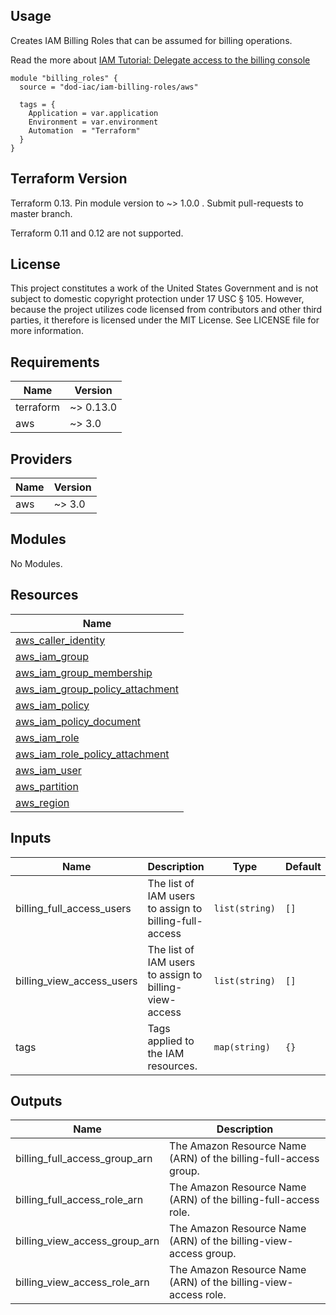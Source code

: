 <!-- BEGINNING OF PRE-COMMIT-TERRAFORM DOCS HOOK -->
## Usage

Creates IAM Billing Roles that can be assumed for billing operations.

Read the more about [IAM Tutorial: Delegate access to the billing console](https://docs.aws.amazon.com/IAM/latest/UserGuide/tutorial_billing.html)

```hcl
module "billing_roles" {
  source = "dod-iac/iam-billing-roles/aws"

  tags = {
    Application = var.application
    Environment = var.environment
    Automation  = "Terraform"
  }
}
```

## Terraform Version

Terraform 0.13. Pin module version to ~> 1.0.0 . Submit pull-requests to master branch.

Terraform 0.11 and 0.12 are not supported.

## License

This project constitutes a work of the United States Government and is not subject to domestic copyright protection under 17 USC § 105.  However, because the project utilizes code licensed from contributors and other third parties, it therefore is licensed under the MIT License.  See LICENSE file for more information.

## Requirements

| Name | Version |
|------|---------|
| terraform | ~> 0.13.0 |
| aws | ~> 3.0 |

## Providers

| Name | Version |
|------|---------|
| aws | ~> 3.0 |

## Modules

No Modules.

## Resources

| Name |
|------|
| [aws_caller_identity](https://registry.terraform.io/providers/hashicorp/aws/latest/docs/data-sources/caller_identity) |
| [aws_iam_group](https://registry.terraform.io/providers/hashicorp/aws/latest/docs/resources/iam_group) |
| [aws_iam_group_membership](https://registry.terraform.io/providers/hashicorp/aws/latest/docs/resources/iam_group_membership) |
| [aws_iam_group_policy_attachment](https://registry.terraform.io/providers/hashicorp/aws/latest/docs/resources/iam_group_policy_attachment) |
| [aws_iam_policy](https://registry.terraform.io/providers/hashicorp/aws/latest/docs/resources/iam_policy) |
| [aws_iam_policy_document](https://registry.terraform.io/providers/hashicorp/aws/latest/docs/data-sources/iam_policy_document) |
| [aws_iam_role](https://registry.terraform.io/providers/hashicorp/aws/latest/docs/resources/iam_role) |
| [aws_iam_role_policy_attachment](https://registry.terraform.io/providers/hashicorp/aws/latest/docs/resources/iam_role_policy_attachment) |
| [aws_iam_user](https://registry.terraform.io/providers/hashicorp/aws/latest/docs/data-sources/iam_user) |
| [aws_partition](https://registry.terraform.io/providers/hashicorp/aws/latest/docs/data-sources/partition) |
| [aws_region](https://registry.terraform.io/providers/hashicorp/aws/latest/docs/data-sources/region) |

## Inputs

| Name | Description | Type | Default | Required |
|------|-------------|------|---------|:--------:|
| billing\_full\_access\_users | The list of IAM users to assign to billing-full-access | `list(string)` | `[]` | no |
| billing\_view\_access\_users | The list of IAM users to assign to billing-view-access | `list(string)` | `[]` | no |
| tags | Tags applied to the IAM resources. | `map(string)` | `{}` | no |

## Outputs

| Name | Description |
|------|-------------|
| billing\_full\_access\_group\_arn | The Amazon Resource Name (ARN) of the billing-full-access group. |
| billing\_full\_access\_role\_arn | The Amazon Resource Name (ARN) of the billing-full-access role. |
| billing\_view\_access\_group\_arn | The Amazon Resource Name (ARN) of the billing-view-access group. |
| billing\_view\_access\_role\_arn | The Amazon Resource Name (ARN) of the billing-view-access role. |
<!-- END OF PRE-COMMIT-TERRAFORM DOCS HOOK -->
